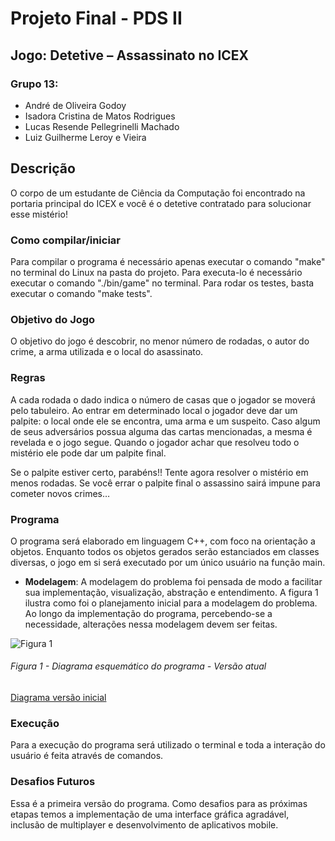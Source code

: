 # Projeto Final - PDS II

## Jogo: Detetive – Assassinato no ICEX

### Grupo 13:
* André de Oliveira Godoy
* Isadora Cristina de Matos Rodrigues
* Lucas Resende Pellegrinelli Machado
* Luiz Guilherme Leroy e Vieira

## Descrição

O corpo de um estudante de Ciência da Computação foi encontrado na portaria principal do ICEX e você é o detetive contratado para solucionar esse mistério!

### Como compilar/iniciar

Para compilar o programa é necessário apenas executar o comando "make" no terminal do Linux na pasta do projeto. Para executa-lo é necessário executar o comando "./bin/game" no terminal. Para rodar os testes, basta executar o comando "make tests".

### Objetivo do Jogo

O objetivo do jogo é descobrir, no menor número de rodadas, o autor do crime, a arma utilizada e o local do asassinato.

### Regras

A cada rodada o dado indica o número de casas que o jogador se moverá pelo tabuleiro. Ao entrar em determinado local o jogador deve dar um palpite: o local onde ele se encontra, uma arma e um suspeito. Caso algum de seus adversários possua alguma das cartas mencionadas, a mesma é revelada e o jogo segue. Quando o jogador achar que resolveu todo o mistério ele pode dar um palpite final.

Se o palpite estiver certo, parabéns!! Tente agora resolver o mistério em menos rodadas. Se você errar o palpite final o assassino sairá impune para cometer novos crimes…

### Programa

O programa será elaborado em linguagem C++, com foco na orientação a objetos. Enquanto todos os objetos gerados serão estanciados em classes diversas, o jogo em si será executado por um único usuário na função main.

* **Modelagem**: A modelagem do problema foi pensada de modo a facilitar sua implementação, visualização, abstração e entendimento. A figura 1 ilustra como foi o planejamento inicial para a modelagem do problema. Ao longo da implementação do programa, percebendo-se a necessidade, alterações nessa modelagem devem ser feitas.

![Figura 1](https://i.imgur.com/KhnXB59.jpg)
###### Figura 1 - Diagrama esquemático do programa - Versão atual

[Diagrama versão inicial](https://i.imgur.com/PCkj3Ly.png)

### Execução

Para a execução do programa será utilizado o terminal e toda a interação do usuário é feita através de comandos.

### Desafios Futuros

Essa é a primeira versão do programa. Como desafios para as próximas etapas temos a implementação de uma interface gráfica agradável, inclusão de multiplayer e desenvolvimento de aplicativos mobile.
